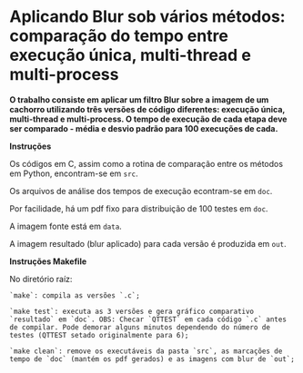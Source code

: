 # Aplicando Blur sob vários métodos: comparação do tempo entre execução única, multi-thread e multi-process

**O trabalho consiste em aplicar um filtro Blur sobre a imagem de um cachorro utilizando três versões de código diferentes: execução única, multi-thread e multi-process. O tempo de execução de cada etapa deve ser comparado - média e desvio padrão para 100 execuções de cada.**

**Instruções**

Os códigos em C, assim como a rotina de comparação entre os métodos em Python, encontram-se em `src`.

Os arquivos de análise dos tempos de execução econtram-se em `doc`.

Por facilidade, há um pdf fixo para distribuição de 100 testes em `doc`.

A imagem fonte está em `data`.

A imagem resultado (blur aplicado) para cada versão é produzida em `out`.

**Instruções Makefile**

No diretório raíz:

	`make`: compila as versões `.c`;

	`make test`: executa as 3 versões e gera gráfico comparativo `resultado` em `doc`. OBS: Checar `QTTEST` em cada código `.c` antes de compilar. Pode demorar alguns minutos dependendo do número de testes (QTTEST setado originalmente para 6);

	`make clean`: remove os executáveis da pasta `src`, as marcações de tempo de `doc` (mantém os pdf gerados) e as imagens com blur de `out`;
